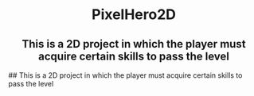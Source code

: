 <h1 align="center">PixelHero2D</h1>
<h2 align="center">This is a 2D project in which the player must acquire certain skills to pass the level</h2>
## This is a 2D project in which the player must acquire certain skills to pass the level
